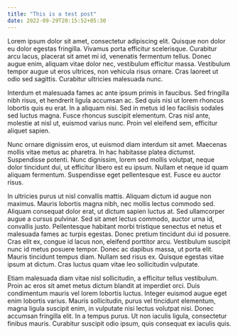 ```yaml
---
title: "This is a test post"
date: 2022-09-29T20:15:52+05:30
---
```


Lorem ipsum dolor sit amet, consectetur adipiscing elit. Quisque non dolor eu dolor egestas fringilla. Vivamus porta efficitur scelerisque. Curabitur arcu lacus, placerat sit amet mi id, venenatis fermentum tellus. Donec augue enim, aliquam vitae dolor nec, vestibulum efficitur massa. Vestibulum tempor augue ut eros ultrices, non vehicula risus ornare. Cras laoreet ut odio sed sagittis. Curabitur ultricies malesuada nunc.

Interdum et malesuada fames ac ante ipsum primis in faucibus. Sed fringilla nibh risus, et hendrerit ligula accumsan ac. Sed quis nisi ut lorem rhoncus lobortis quis eu erat. In a aliquam nisi. Sed in metus id leo facilisis sodales sed luctus magna. Fusce rhoncus suscipit elementum. Cras nisl ante, molestie at nisl ut, euismod varius nunc. Proin vel eleifend sem, efficitur aliquet sapien.

Nunc ornare dignissim eros, ut euismod diam interdum sit amet. Maecenas mollis vitae metus ac pharetra. In hac habitasse platea dictumst. Suspendisse potenti. Nunc dignissim, lorem sed mollis volutpat, neque dolor tincidunt dui, ut efficitur libero est eu ipsum. Nullam et neque id quam aliquam fermentum. Suspendisse eget pellentesque est. Fusce eu auctor risus.

In ultricies purus ut nisl convallis mattis. Aliquam dictum id augue non maximus. Mauris lobortis magna nibh, nec mollis lectus commodo sed. Aliquam consequat dolor erat, ut dictum sapien luctus at. Sed ullamcorper augue a cursus pulvinar. Sed sit amet lectus commodo, auctor urna id, convallis justo. Pellentesque habitant morbi tristique senectus et netus et malesuada fames ac turpis egestas. Donec pretium tincidunt dui id posuere. Cras elit ex, congue id lacus non, eleifend porttitor arcu. Vestibulum suscipit nunc id metus posuere tempor. Donec ac dapibus massa, ut porta elit. Mauris tincidunt tempus diam. Nullam sed risus ex. Quisque egestas vitae ipsum at dictum. Cras luctus quam vitae leo sollicitudin vulputate.

Etiam malesuada diam vitae nisl sollicitudin, a efficitur tellus vestibulum. Proin ac eros sit amet metus dictum blandit at imperdiet orci. Duis condimentum mauris vel lorem lobortis luctus. Integer euismod augue eget enim lobortis varius. Mauris sollicitudin, purus vel tincidunt elementum, magna ligula suscipit enim, in vulputate nisi lectus volutpat nisi. Donec accumsan fringilla elit. In a tempus purus. Ut non iaculis ligula, consectetur finibus mauris. Curabitur suscipit odio ipsum, quis consequat ex iaculis quis. 